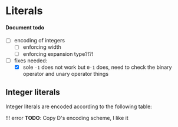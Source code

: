 Literals
========

#### Document todo

- [ ] encoding of integers
	- [ ] enforcing width
	- [ ] enforcing expansion type?!?!
- [ ] fixes needed:
	- [x] sole `-1` does not work but `0-1` does, need to check the binary operator and unary operator things

## Integer literals

Integer literals are encoded according to the following table:

!!! error
	**TODO**: Copy D's encoding scheme, I like it
